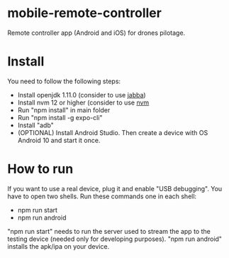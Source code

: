 # mobile-remote-controller
Remote controller app (Android and iOS) for drones pilotage.


# Install

You need to follow the following steps:
- Install openjdk 1.11.0 (consider to use <a href="https://github.com/shyiko/jabba">jabba</a>)
- Install nvm 12 or higher (consider to use <a href="https://github.com/nvm-sh/nvm">nvm</a>
- Run "npm install" in main folder
- Run "npm install -g expo-cli"
- Install "adb"
- (OPTIONAL) Install Android Studio. Then create a device with OS Android 10 and start it once.

# How to run

If you want to use a real device, plug it and enable "USB debugging". You have to open two shells. Run these commands one in each shell:
- npm run start
- npm run android

"npm run start" needs to run the server used to stream the app to the testing device (needed only for developing purposes).
"npm run android" installs the apk/ipa on your device.
